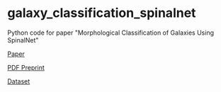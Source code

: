# galaxy_classification_spinalnet
Python code for paper "Morphological Classification of Galaxies Using SpinalNet"

[Paper](https://ieeexplore.ieee.org/document/9663784)

[PDF Preprint](https://arxiv.org/abs/2305.01873)

[Dataset](https://www.kaggle.com/datasets/jay1985/galaxy-data)
